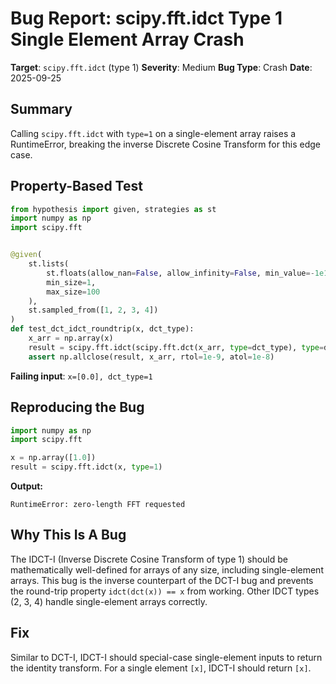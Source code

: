 # Bug Report: scipy.fft.idct Type 1 Single Element Array Crash

**Target**: `scipy.fft.idct` (type 1)
**Severity**: Medium
**Bug Type**: Crash
**Date**: 2025-09-25

## Summary

Calling `scipy.fft.idct` with `type=1` on a single-element array raises a RuntimeError, breaking the inverse Discrete Cosine Transform for this edge case.

## Property-Based Test

```python
from hypothesis import given, strategies as st
import numpy as np
import scipy.fft


@given(
    st.lists(
        st.floats(allow_nan=False, allow_infinity=False, min_value=-1e10, max_value=1e10),
        min_size=1,
        max_size=100
    ),
    st.sampled_from([1, 2, 3, 4])
)
def test_dct_idct_roundtrip(x, dct_type):
    x_arr = np.array(x)
    result = scipy.fft.idct(scipy.fft.dct(x_arr, type=dct_type), type=dct_type)
    assert np.allclose(result, x_arr, rtol=1e-9, atol=1e-8)
```

**Failing input**: `x=[0.0], dct_type=1`

## Reproducing the Bug

```python
import numpy as np
import scipy.fft

x = np.array([1.0])
result = scipy.fft.idct(x, type=1)
```

**Output:**
```
RuntimeError: zero-length FFT requested
```

## Why This Is A Bug

The IDCT-I (Inverse Discrete Cosine Transform of type 1) should be mathematically well-defined for arrays of any size, including single-element arrays. This bug is the inverse counterpart of the DCT-I bug and prevents the round-trip property `idct(dct(x)) == x` from working. Other IDCT types (2, 3, 4) handle single-element arrays correctly.

## Fix

Similar to DCT-I, IDCT-I should special-case single-element inputs to return the identity transform. For a single element `[x]`, IDCT-I should return `[x]`.